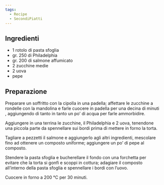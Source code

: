 ```yaml
---
tags:
  - Recipe
  - SecondiPiatti
---
```



## Ingredienti
-   1 rotolo di pasta sfoglia
-   gr. 250 di Philadelphia
-   gr. 200 di salmone affumicato
-   2 zucchine medie
-   2 uova
-   pepe

## Preparazione

Preparare un soffritto con la cipolla in una padella; affettare le zucchine a rondelle con la mandolina e farle cuocere in padella per una decina di minuti , aggiungendo di tanto in tanto un po’ di acqua per farle ammorbidire.

Aggiungere in una terrina le zucchine, il Philadelphia e 2 uova, tenendone una piccola parte da spennellare sui bordi prima di mettere in forno la torta.

Tagliare a pezzetti il salmone e aggiungerlo agli altri ingredienti, mescolare fino ad ottenere un composto uniforme; aggiungere un po’ di pepe al composto.

Stendere la pasta sfoglia e bucherellare il fondo con una forchetta per evitare che la torta si gonfi e scoppi in cottura; adagiare il composto all’interno della pasta sfoglia e spennellare i bordi con l’uovo.

Cuocere in forno a 200 °C per 30 minuti.